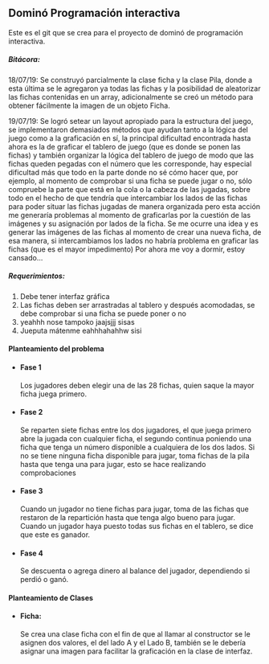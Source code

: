 ## Dominó Programación interactiva
Este es el git que se crea para el proyecto de dominó de programación interactiva.

##### Bitácora:
18/07/19: Se construyó parcialmente la clase ficha y la clase Pila, donde a esta última se le agregaron ya todas las fichas y la posibilidad de aleatorizar las fichas contenidas en un array, adicionalmente se creó un método para obtener fácilmente la imagen de un objeto Ficha.

19/07/19: Se logró setear un layout apropiado para la estructura del juego, se implementaron demasiados métodos que ayudan tanto a la lógica del juego como a la graficación en sí, la principal dificultad encontrada hasta ahora es la de graficar el tablero de juego (que es donde se ponen las fichas) y también organizar la lógica del tablero de juego de modo que las fichas queden pegadas con el número que les corresponde, hay especial dificultad más que todo en la parte donde no sé cómo hacer que, por ejemplo, al momento de comprobar si una ficha se puede jugar o no, sólo compruebe la parte que está en la cola o la cabeza de las jugadas, sobre todo en el hecho de que tendría que intercambiar los lados de las fichas para poder situar las fichas jugadas de manera organizada pero esta acción me generaría problemas al momento de graficarlas por la cuestión de las imágenes y su asignación por lados de la ficha.
Se me ocurre una idea y es generar las imágenes de las fichas al momento de crear una nueva ficha, de esa manera, si intercambiamos los lados no habría problema en graficar las fichas (que es el mayor impedimento) Por ahora me voy a dormir, estoy cansado... 

##### Requerimientos:
1. Debe tener interfaz gráfica
2. Las fichas deben ser arrastradas al tablero y después acomodadas, se debe comprobar si una ficha se puede poner o no
3. yeahhh nose tampoko jaajsjjj sisas
4. Jueputa mátenme eahhhahahhw sisi

#### Planteamiento del problema

- #### Fase 1
    Los jugadores deben elegir una de las 28 fichas, quien saque la mayor ficha juega primero.
- #### Fase 2 
    Se reparten siete fichas entre los dos jugadores, el que juega primero abre la jugada con cualquier ficha, el segundo continua poniendo una ficha que tenga un número disponible a cualquiera de los dos lados.
    Si no se tiene ninguna ficha disponible para jugar, toma fichas de la pila hasta que tenga una para jugar, esto se hace realizando comprobaciones
- #### Fase 3
    Cuando un jugador no tiene fichas para jugar, toma de las fichas que restaron de la repartición hasta que tenga algo bueno para jugar.
    Cuando un jugador haya puesto todas sus fichas en el tablero, se dice que este es ganador.
- #### Fase 4
    Se descuenta o agrega dinero al balance del jugador, dependiendo si perdió o ganó.

#### Planteamiento de Clases
- #### Ficha:
    Se crea una clase ficha con el fin de que al llamar al constructor se le asignen dos valores, el del lado A y el Lado B, también se le debería asignar una imagen para facilitar la graficación en la clase de interfaz.


